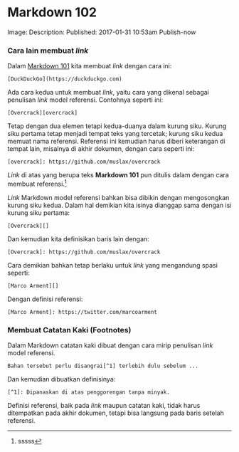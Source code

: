 Markdown 102
====================
Image: 
Description: 
Published: 2017-01-31 10:53am
Publish-now


### Cara lain membuat _link_

Dalam [Markdown 101][m101] kita membuat _link_ dengan cara ini:

	[DuckDuckGo](https://duckduckgo.com)

Ada cara kedua untuk membuat _link_, yaitu cara yang dikenal sebagai penulisan _link_ model referensi. Contohnya seperti ini:

	[Overcrack][overcrack]

Tetap dengan dua elemen tetapi kedua-duanya dalam kurung siku. Kurung siku pertama tetap menjadi tempat teks yang tercetak; kurung siku kedua memuat nama referensi. Referensi ini kemudian harus diberi keterangan di tempat lain, misalnya di akhir dokumen, dengan cara seperti ini:

	[overcrack]: https://github.com/muslax/overcrack

_Link_ di atas yang berupa teks **Markdown 101** pun ditulis dalam dengan cara membuat referensi.[^1]

_Link_ Markdown model referensi bahkan bisa dibikin dengan mengosongkan kurung siku kedua. Dalam hal demikian kita isinya dianggap sama dengan isi kurung siku pertama:

	[Overcrack][]

Dan kemudian kita definisikan baris lain dengan:

	[Overcrack]: https://github.com/muslax/overcrack

Cara demikian bahkan tetap berlaku untuk _link_ yang mengandung spasi seperti:

	[Marco Arment][]

Dengan definisi referensi:

	[Marco Arment]: https://twitter.com/marcoarment


### Membuat Catatan Kaki (Footnotes)

Dalam Markdown catatan kaki dibuat dengan cara mirip penulisan _link_ model referensi.

	Bahan tersebut perlu disangrai[^1] terlebih dulu sebelum ...

Dan kemudian dibuatkan definisinya:

	[^1]: Dipanaskan di atas penggorengan tanpa minyak.


Definisi referensi, baik pada _link_ maupun catatan kaki, tidak harus ditempatkan pada akhir dokumen, tetapi bisa langsung pada baris setelah referensi.

[m101]: /2017/01/12/mengenal-markdown-1
[^1]: sssss